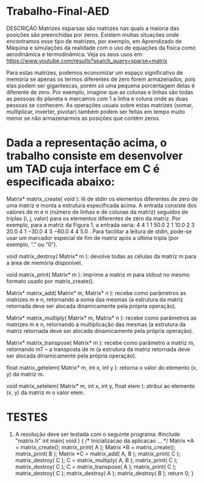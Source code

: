 # Trabalho-Final-AED

DESCRIÇÃO
Matrizes esparsas são matrizes nas quais a maioria das posições são preenchidas por zeros.
Existem muitas situações onde encontramos esse tipo de matrizes, por exemplo, em Aprendizado de
Máquina e simulações da realidade com o uso de equações da física como aerodinâmica e
termodinâmica. Veja os seus usos em:
https://www.youtube.com/results?search_query=sparse+matrix

Para estas matrizes, podemos economizar um espaço significativo de memória se apenas os termos
diferentes de zero forem armazenados, pois elas podem ser gigantescas, porém só uma pequena
porcentagem delas é diferente de zero. Por exemplo, imagine que as colunas e linhas são todas as
pessoas do planeta e marcamos com 1 a linha e coluna onde as duas pessoas se conhecem.
As operações usuais sobre estas matrizes (somar, multiplicar, inverter, pivotar) também podem ser
feitas em tempo muito menor se não armazenarmos as posições que contém zeros.

# Dada a representação acima, o trabalho consiste em desenvolver um TAD cuja interface em C é especificada abaixo:

Matrix* matrix_create( void ): lê de stdin os elementos diferentes de zero de uma matriz e monta
a estrutura especificada acima. A entrada consiste dos valores de m e n (número de linhas e de
colunas da matriz) seguidos de triplas (i, j, valor) para os elementos diferentes de zero da matriz.
Por exemplo, para a matriz da Figura 1, a entrada seria:
4 4
1 1 50.0
2 1 10.0
2 3 20.0
4 1 −30.0
4 3 −60.0
4 4 5.0
.
Para facilitar a leitura de stdin, pode-se usar um marcador especial de fim de matriz após a última
tripla (por exemplo, “.” ou “0”).

void matrix_destroy( Matrix* m ): devolve todas as células da matriz m para a área de memória
disponível.

void matrix_print( Matrix* m ): imprime a matriz m para stdout no mesmo formato usado por
matrix_create().

Matrix* matrix_add( Matrix* m, Matrix* n ): recebe como parâmetros as matrizes m e n,
retornando a soma das mesmas (a estrutura da matriz retornada deve ser alocada dinamicamente
pela própria operação).

Matrix* matrix_multiply( Matrix* m, Matrix* n ): recebe como parâmetros as matrizes m e n,
retornando a multiplicação das mesmas (a estrutura da matriz retornada deve ser alocada
dinamicamente pela própria operação).

Matrix* matrix_transpose( Matrix* m ): recebe como parâmetro a matriz m, retornando mT – a
transposta de m (a estrutura da matriz retornada deve ser alocada dinamicamente pela própria
operação).

float matrix_getelem( Matrix* m, int x, int y ): retorna o valor do elemento (x, y) da matriz m.

void matrix_setelem( Matrix* m, int x, int y, float elem ): atribui ao elemento (x, y) da matriz m
o valor elem.

# TESTES
1) A resolução deve ser testada com o seguinte programa:
#include "matrix.h"
  int main( void ) {
  /* Inicializacao da aplicacao ... */
  Matrix *A = matrix_create();
  matrix_print( A );
  Matrix *B = matrix_create();
  matrix_print( B );
  Matrix *C = matrix_add( A, B );
  matrix_print( C );
  matrix_destroy( C );
  C = matrix_multiply( A, B );
  matrix_print( C );
  matrix_destroy( C );
  C = matrix_transpose( A );
  matrix_print( C );
  matrix_destroy( C );
  matrix_destroy( A );
  matrix_destroy( B );
  return 0;
}
